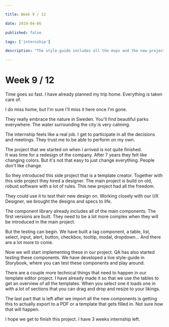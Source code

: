 ```yaml
---

title: Week 9 / 12

date: 2019-04-06

published: false

tags: ['internship']

description: "The style-guide includes all the mvps and the new project is coming to an end."

---
```


# Week 9 / 12

Time goes so fast. I have already planned my trip home. Everything is taken care of.

I do miss home, but I'm sure I'll miss it here once I'm gone.

They really embrace the nature in Sweden. You'll find beautiful parks everywhere. The water surrounding the city is very calming.

The internship feels like a real job. I get to participate in all the decisions and meetings. They trust me to be able to perform on my own.

The project that we started on when I arrived is not quite finished.  
It was time for a redesign of the company. After 7 years they felt like changing colors. But it's not that easy to just change everything. People don't like change.

So they introduced this side project that is a template creator. Together with this side project they hired a designer. The main project is build on old, robust software with a lot of rules. This new project had all the freedom.

They could use it to test their new design on. Working closely with our UX Designer, we brought the designs and specs to life.

The component library already includes all of the main components. The first versions are built. They need to be a lot more complex when they will be introduced in the main project.

But the testing can begin. We have built a tag component, a table, list, select, input, alert, button, checkbox, tooltip, modal, dropdown... And there are a lot more to come.

Now we will start implementing these in our project. QA has also started testing these components. We have developed a live style-guide in Storybook, where you can test these components and play around.

There are a couple more technical things that need to happen in our template editor project. I have already made it so that we use the tables to get an overview of all the templates. When you select one it loads one in with a lot of sections that you can drag and drop and resize to your likings.

The last part that is left after we import all the new components is getting this to actually export to a PDF or a template that gets filled in. Not sure how that will happen.

I hope we get to finish this project. I have 3 weeks internship left.